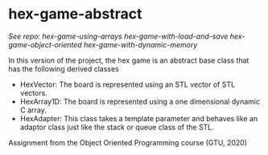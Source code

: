 # hex-game-abstract

*See repo: hex-game-using-arrays hex-game-with-load-and-save hex-game-object-oriented hex-game-with-dynamic-memory*

In this version of the project, the hex game is an abstract base class that has the following derived classes
- HexVector: The board is represented using an STL vector of STL vectors.
- HexArray1D: The board is represented using a one dimensional dynamic C array.
- HexAdapter: This class takes a template parameter and behaves like an adaptor class just like the stack or queue class of the STL.

Assignment from the Object Oriented Programming course (GTU, 2020)
